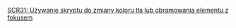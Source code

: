 [SCR31: Używanie skryptu do zmiany koloru tła lub obramowania elementu z fokusem](https://www.w3.org/TR/WCAG20-TECHS/SCR31.html)